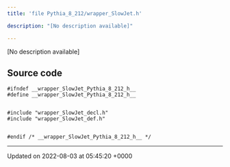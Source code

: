 ```yaml
---
title: 'file Pythia_8_212/wrapper_SlowJet.h'

description: "[No description available]"

---
```







[No description available]




## Source code

```
#ifndef __wrapper_SlowJet_Pythia_8_212_h__
#define __wrapper_SlowJet_Pythia_8_212_h__


#include "wrapper_SlowJet_decl.h"
#include "wrapper_SlowJet_def.h"


#endif /* __wrapper_SlowJet_Pythia_8_212_h__ */
```


-------------------------------

Updated on 2022-08-03 at 05:45:20 +0000
